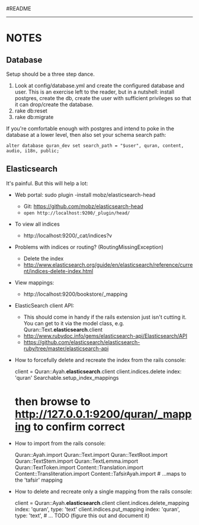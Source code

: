 #README

-------
NOTES
=====

Database
--------

Setup should be a three step dance.

1. Look at config/database.yml and create the configured database and user. This is an exercise left
   to the reader, but in a nutshell: install postgres, create the db, create the user with sufficient privileges so that it can drop/create the database.
2. rake db:reset
3. rake db:migrate

If you're comfortable enough with postgres and intend to poke in the database at a lower level, then also set
your schema search path:

    alter database quran_dev set search_path = "$user", quran, content, audio, i18n, public;


Elasticsearch
-------------

It's painful. But this will help a lot:

* Web portal: sudo plugin -install mobz/elasticsearch-head
    * Git: https://github.com/mobz/elasticsearch-head
    * `open http://localhost:9200/_plugin/head/`
* To view all indices
    * http://localhost:9200/_cat/indices?v
* Problems with indices or routing? (RoutingMissingException)
    * Delete the index
    * http://www.elasticsearch.org/guide/en/elasticsearch/reference/current/indices-delete-index.html
* View mappings:
    * http://localhost:9200/bookstore/_mapping

* ElasticSearch client API:
    - This should come in handy if the rails extension just isn't cutting it. You can get to it via the model class,
      e.g. Quran::Text.__elasticsearch__.client
    - http://www.rubydoc.info/gems/elasticsearch-api/Elasticsearch/API
    - https://github.com/elasticsearch/elasticsearch-ruby/tree/master/elasticsearch-api

* How to forcefully delete and recreate the index from the rails console:

    client = Quran::Ayah.__elasticsearch__.client
    client.indices.delete index: 'quran'
    Searchable.setup_index_mappings

    # then browse to http://127.0.0.1:9200/quran/_mapping to confirm correct

* How to import from the rails console:

    Quran::Ayah.import
    Quran::Text.import
    Quran::TextRoot.import
    Quran::TextStem.import
    Quran::TextLemma.import
    Quran::TextToken.import
    Content::Translation.import
    Content::Transliteration.import
    Content::TafsirAyah.import # ...maps to the 'tafsir' mapping

* How to delete and recreate only a single mapping from the rails console:

    client = Quran::Ayah.__elasticsearch__.client
    client.indices.delete_mapping index: 'quran', type: 'text'
    client.indices.put_mapping index: 'quran', type: 'text', # ... TODO (figure this out and document it)

